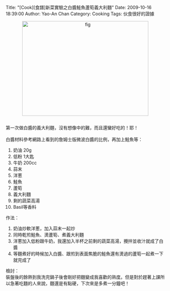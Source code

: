 Title: "[Cook][食譜]新菜實驗之白醬鮭魚蘆筍義大利麵"
Date: 2009-10-16 18:39:00
Author: Yao-An Chan
Category: Cooking
Tags: 伙食很好的證據


<div class='post'>
<a onblur="try {parent.deselectBloggerImageGracefully();} catch(e) {}" href="http://3.bp.blogspot.com/_mvtDPM7iODU/StlS-RT2u8I/AAAAAAAAE5k/Uz-TbDd5mQk/s1600-h/DSC00551.JPG"><img style="margin: 0px auto 10px; display: block; text-align: center; cursor: pointer; width: 400px; height: 300px;" src="http://3.bp.blogspot.com/_mvtDPM7iODU/StlS-RT2u8I/AAAAAAAAE5k/Uz-TbDd5mQk/s400/DSC00551.JPG" alt="fig" id="BLOGGER_PHOTO_ID_5393433258504928194" border="0" /></a><br />第一次做白醬的義大利麵，沒有想像中的難，而且還蠻好吃的！耶！<br /><br />白醬材料參考網路上看到的詹姆士版微波白醬的比例，再加上鮭魚等：<br /><ol><li>奶油 20g</li><li>低粉 1大匙</li><li>牛奶 200cc</li><li>蒜末<br /></li><li>洋蔥</li><li>鮭魚</li><li>蘆筍</li><li>義大利麵</li><li>剩的蔬菜高湯</li><li>Basil等香料<br /></li></ol>作法：<br /><ol><li>奶油炒軟洋蔥，加入蒜末一起炒</li><li>同時乾煎鮭魚、燙蘆筍、煮義大利麵</li><li>洋蔥加入低粉跟牛奶，我還加入半杯之前剩的蔬菜高湯，攪拌並收汁就成了白醬<br /></li><li>等麵煮好的時候加入白醬、跟煎到表面焦脆的鮭魚還有燙過的蘆筍一起煮一下就完成了</li></ol>檢討：<br />裝盤後的餘熱到我洗完鍋子後會剛好把麵變成我喜歡的熟度。但是對於趕著上課所以急著吃麵的人來說，麵還是有點硬，下次來是多煮一分鐘吧！</div>
